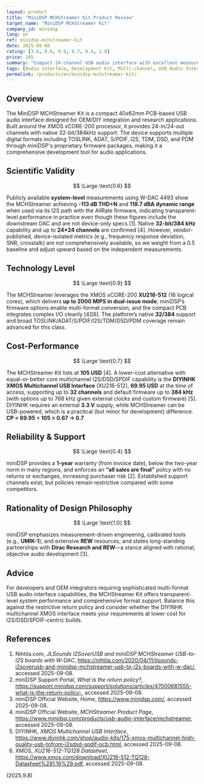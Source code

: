 ```yaml
---
layout: product
title: "MiniDSP MCHStreamer Kit Product Review"
target_name: "MiniDSP MCHStreamer Kit"
company_id: minidsp
lang: en
ref: minidsp-mchstreamer-kit
date: 2025-09-08
rating: [3.6, 0.6, 0.9, 0.7, 0.4, 1.0]
price: 105
summary: "Compact 24-channel USB audio interface with excellent measured performance and sophisticated multi-format support, though limited by restrictive support policies and competitive pricing alternatives."
tags: [Audio interface, Development Kit, Multi-channel, USB Audio Interface, XMOS]
permalink: /products/en/minidsp-mchstreamer-kit/
---
```

## Overview

The MiniDSP MCHStreamer Kit is a compact 40x62mm PCB-based USB audio interface designed for OEM/DIY integration and research applications. Built around the XMOS xCORE-200 processor, it provides 24-in/24-out channels with native 32-bit/384kHz support. The device supports multiple digital formats including TOSLINK, ADAT, S/PDIF, I2S, TDM, DSD, and PDM through miniDSP's proprietary firmware packages, making it a comprehensive development tool for audio applications.

## Scientific Validity

$$ \Large \text{0.6} $$

Publicly available **system-level** measurements using W-DAC 4493 show the MCHStreamer achieving **-113 dB THD+N** and **118.7 dBA dynamic range** when used via its I2S path with the AllRate firmware, indicating transparent-level performance in practice even though these figures include the downstream DAC and are not device-only specs [1]. Native **32-bit/384 kHz** capability and up to **24×24 channels** are confirmed [4]. However, vendor-published, device-isolated metrics (e.g., frequency response deviation, SNR, crosstalk) are not comprehensively available, so we weight from a 0.5 baseline and adjust upward based on the independent measurements.

## Technology Level

$$ \Large \text{0.9} $$

The MCHStreamer leverages the XMOS xCORE-200 **XU216-512** (16 logical cores), which delivers **up to 2000 MIPS in dual-issue mode**; miniDSP’s firmware options enable multi-format conversion, and the compact PCB integrates complex I/O cleanly [4][6]. The platform’s native **32/384** support and broad TOSLINK/ADAT/S/PDIF/I2S/TDM/DSD/PDM coverage remain advanced for this class.

## Cost-Performance

$$ \Large \text{0.7} $$

The MCHStreamer Kit lists at **105 USD** [4]. A lower-cost alternative with equal-or-better core multichannel I2S/DSD/SPDIF capability is the **DIYINHK XMOS Multichannel USB Interface** (XU216-512), **69.95 USD** at the time of access, supporting up to **32 channels** and default firmware up to **384 kHz** (with options up to 768 kHz given external clocks and custom firmware) [5]. DIYINHK requires an external **3.3 V** supply, while MCHStreamer can be USB-powered, which is a practical (but minor for development) difference.  
**CP = 69.95 ÷ 105 = 0.67 → 0.7**

## Reliability & Support

$$ \Large \text{0.4} $$

miniDSP provides a **1-year** warranty (from invoice date), below the two-year norm in many regions, and enforces an **“all sales are final”** policy with no returns or exchanges, increasing purchaser risk [2]. Established support channels exist, but policies remain restrictive compared with some competitors.

## Rationality of Design Philosophy

$$ \Large \text{1.0} $$

miniDSP emphasizes measurement-driven engineering, calibrated tools (e.g., **UMIK-1**), and extensive **REW** resources, and states long-standing partnerships with **Dirac Research and REW**—a stance aligned with rational, objective audio development [3].

## Advice

For developers and OEM integrators requiring sophisticated multi-format USB audio interface capabilities, the MCHStreamer Kit offers transparent-level system performance and comprehensive format support. Balance this against the restrictive return policy and consider whether the DIYINHK multichannel XMOS interface meets your requirements at lower cost for I2S/DSD/SPDIF-centric builds.

## References

1. Nihtila.com, *JLSounds I2SoverUSB and miniDSP MCHStreamer USB-to-I2S boards with W-DAC*, https://nihtila.com/2020/04/11/jlsounds-i2soverusb-and-minidsp-mchstreamer-usb-to-i2s-boards-with-w-dac/, accessed 2025-09-08.
2. miniDSP Support Portal, *What is the return policy?*, https://support.minidsp.com/support/solutions/articles/47000681555-what-is-the-return-policy-, accessed 2025-09-08.
3. miniDSP Official Website, *Home*, https://www.minidsp.com/, accessed 2025-09-08.
4. miniDSP Official Website, *MCHStreamer Product Page*, https://www.minidsp.com/products/usb-audio-interface/mchstreamer, accessed 2025-09-08.
5. DIYINHK, *XMOS Multichannel USB Interface*, https://www.diyinhk.com/shop/audio-kits/175-xmos-multichannel-high-quality-usb-tofrom-i2sdsd-spdif-pcb.html, accessed 2025-09-08.
6. XMOS, *XU216-512-TQ128 Datasheet*, https://www.xmos.com/download/XU216-512-TQ128-Datasheet%281.16%29.pdf, accessed 2025-09-08.

(2025.9.8)

